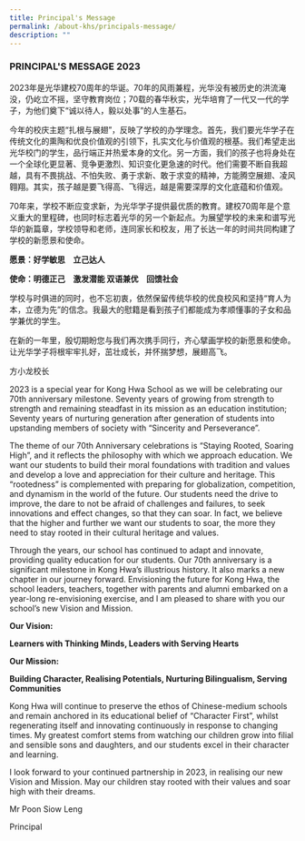 ```yaml
---
title: Principal's Message
permalink: /about-khs/principals-message/
description: ""
---
```

### PRINCIPAL'S MESSAGE 2023

2023年是光华建校70周年的华诞。70年的风雨兼程，光华没有被历史的洪流淹没，仍屹立不摇，坚守教育岗位；70载的春华秋实，光华培育了一代又一代的学子，为他们奠下“诚以待人，毅以处事”的人生基石。

  

今年的校庆主题“扎根与展翅”，反映了学校的办学理念。首先，我们要光华学子在传统文化的熏陶和优良价值观的引领下，扎实文化与价值观的根基。我们希望走出光华校门的学生，品行端正并热爱本身的文化。另一方面，我们的孩子也将身处在一个全球化更显著、竞争更激烈、知识变化更急速的时代。他们需要不断自我超越，具有不畏挑战、不怕失败、勇于求新、敢于求变的精神，方能腾空展翅、凌风翱翔。其实，孩子越是要飞得高、飞得远，越是需要深厚的文化底蕴和价值观。

  

70年来，学校不断应变求新，为光华学子提供最优质的教育。建校70周年是个意义重大的里程碑，也同时标志着光华的另一个新起点。为展望学校的未来和谱写光华的新篇章，学校领导和老师，连同家长和校友，用了长达一年的时间共同构建了学校的新愿景和使命。

  

**愿景：好学敏思　立己达人**

**使命：明德正己　激发潜能 双语兼优　回馈社会**

  

学校与时俱进的同时，也不忘初衷，依然保留传统华校的优良校风和坚持“育人为本，立德为先”的信念。我最大的慰籍是看到孩子们都能成为孝顺懂事的子女和品学兼优的学生。

  

在新的一年里，殷切期盼您与我们再次携手同行，齐心擘画学校的新愿景和使命。让光华学子将根牢牢扎好，茁壮成长，并怀揣梦想，展翅高飞。

  

方小龙校长

  

  

2023 is a special year for Kong Hwa School as we will be celebrating our 70th anniversary milestone. Seventy years of growing from strength to strength and remaining steadfast in its mission as an education institution; Seventy years of nurturing generation after generation of students into upstanding members of society with “Sincerity and Perseverance”.

  

The theme of our 70th Anniversary celebrations is “Staying Rooted, Soaring High”, and it reflects the philosophy with which we approach education. We want our students to build their moral foundations with tradition and values and develop a love and appreciation for their culture and heritage. This “rootedness” is complemented with preparing for globalization, competition, and dynamism in the world of the future. Our students need the drive to improve, the dare to not be afraid of challenges and failures, to seek innovations and effect changes, so that they can soar. In fact, we believe that the higher and further we want our students to soar, the more they need to stay rooted in their cultural heritage and values.

  

Through the years, our school has continued to adapt and innovate, providing quality education for our students. Our 70th anniversary is a significant milestone in Kong Hwa’s illustrious history. It also marks a new chapter in our journey forward. Envisioning the future for Kong Hwa, the school leaders, teachers, together with parents and alumni embarked on a year-long re-envisioning exercise, and I am pleased to share with you our school’s new Vision and Mission.

  

**Our Vision:** 

**Learners with Thinking Minds, Leaders with Serving Hearts**

  

**Our Mission:** 

**Building Character, Realising Potentials, Nurturing Bilingualism, Serving Communities**

  

Kong Hwa will continue to preserve the ethos of Chinese-medium schools and remain anchored in its educational belief of “Character First”, whilst regenerating itself and innovating continuously in response to changing times. My greatest comfort stems from watching our children grow into filial and sensible sons and daughters, and our students excel in their character and learning.

  

I look forward to your continued partnership in 2023, in realising our new Vision and Mission. May our children stay rooted with their values and soar high with their dreams.

  

Mr Poon Siow Leng 

Principal